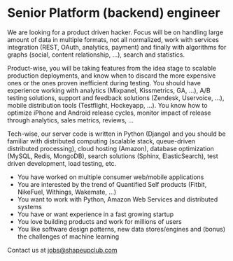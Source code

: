 Senior Platform (backend) engineer
====

We are looking for a product driven hacker. Focus will be on handling large amount of data in multiple formats, not all normalized, work with services integration (REST, OAuth, analytics, payment) and finally with algorithms for graphs (social, content relationship, ...), search and statistics. 

Product-wise, you will be taking features from the idea stage to scalable production deployments, and know when to discard the more expensive ones or the ones proven inefficient during testing. You should have experience working with analytics (Mixpanel, Kissmetrics, GA, ...), A/B testing solutions, support and feedback solutions (Zendesk, Uservoice, ...), mobile distribution tools (Testflight, Hockeyapp, ...). You know how to optimize iPhone and Android release cycles, monitor impact of release through analytics, sales metrics, reviews, ...

Tech-wise, our server code is written in Python (Django) and you should be familiar with distributed computing (scalable stack, queue-driven distributed processing), cloud hosting (Amazon), database optimization (MySQL, Redis, MongoDB), search solutions (Sphinx, ElasticSearch), test driven development, load testing, etc.

   * You have worked on multiple consumer web/mobile applications
   * You are interested by the trend of Quantified Self products (Fitbit, NikeFuel, Withings, Wakemate, ...)
   * You want to work with Python, Amazon Web Services and distributed systems
   * You have or want experience in a fast growing startup
   * You love building products and work for millions of users
   * You like software design patterns, new data stores/engines and (bonus) the challenges of machine learning

Contact us at jobs@shapeupclub.com
